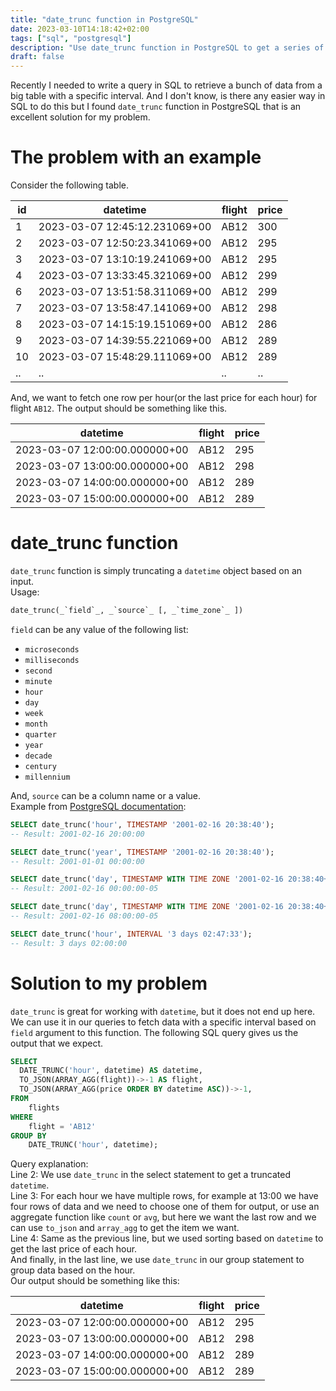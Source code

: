 ```yaml
---
title: "date_trunc function in PostgreSQL"
date: 2023-03-10T14:18:42+02:00
tags: ["sql", "postgresql"]
description: "Use date_trunc function in PostgreSQL to get a series of data based on a specific interval."
draft: false
---
```

Recently I needed to write a query in SQL to retrieve a bunch of data from a big table with a specific interval. And I don't know, is there any easier way in SQL to do this but I found `date_trunc` function in PostgreSQL that is an excellent solution for my problem.
# The problem with an example

Consider the following table.

|id |datetime |flight |price |
|---|---|---|---|
|1 |2023-03-07 12:45:12.231069+00 |AB12|300 |
|2 |2023-03-07 12:50:23.341069+00 |AB12|295 |
|3 |2023-03-07 13:10:19.241069+00 |AB12|295 |
|4 |2023-03-07 13:33:45.321069+00 |AB12|299 |
|6 |2023-03-07 13:51:58.311069+00 |AB12|299 |
|7 |2023-03-07 13:58:47.141069+00 |AB12|298 |
|8 |2023-03-07 14:15:19.151069+00 |AB12|286 |
|9 |2023-03-07 14:39:55.221069+00 |AB12|289 |
|10 |2023-03-07 15:48:29.111069+00 |AB12|289 |
|.. |.. |.. |.. |

And, we want to fetch one row per hour(or the last price for each hour) for flight `AB12`.
The output should be something like this.

|datetime |flight |price |
|---|---|---|
|2023-03-07 12:00:00.000000+00 |AB12|295 |
|2023-03-07 13:00:00.000000+00 |AB12|298 |
|2023-03-07 14:00:00.000000+00 |AB12|289 |
|2023-03-07 15:00:00.000000+00 |AB12|289 |

# date_trunc function

`date_trunc` function is simply truncating a `datetime` object based on an input.  
Usage:
```sql
date_trunc(_`field`_, _`source`_ [, _`time_zone`_ ])
```

`field` can be any value of the following list:
- `microseconds`
- `milliseconds`
- `second`
- `minute`
- `hour`
- `day`
- `week`
- `month`
- `quarter`
- `year`
- `decade`
- `century`
- `millennium`

And, `source` can be a column name or a value.  
Example from [PostgreSQL documentation](https://www.postgresql.org/docs/current/functions-datetime.html#FUNCTIONS-DATETIME-TRUNC):
```sql
SELECT date_trunc('hour', TIMESTAMP '2001-02-16 20:38:40');
-- Result: 2001-02-16 20:00:00

SELECT date_trunc('year', TIMESTAMP '2001-02-16 20:38:40');
-- Result: 2001-01-01 00:00:00

SELECT date_trunc('day', TIMESTAMP WITH TIME ZONE '2001-02-16 20:38:40+00');
-- Result: 2001-02-16 00:00:00-05

SELECT date_trunc('day', TIMESTAMP WITH TIME ZONE '2001-02-16 20:38:40+00', 'Australia/Sydney');
-- Result: 2001-02-16 08:00:00-05

SELECT date_trunc('hour', INTERVAL '3 days 02:47:33');
-- Result: 3 days 02:00:00
```
# Solution to my problem

`date_trunc` is great for working with `datetime`, but it does not end up here. We can use it in our queries to fetch data with a specific interval based on `field` argument to this function.
The following SQL query gives us the output that we expect.

```sql {linenos=table}
SELECT
  DATE_TRUNC('hour', datetime) AS datetime,
  TO_JSON(ARRAY_AGG(flight))->-1 AS flight,
  TO_JSON(ARRAY_AGG(price ORDER BY datetime ASC))->-1,
FROM
    flights
WHERE
    flight = 'AB12'
GROUP BY
    DATE_TRUNC('hour', datetime);
```

Query explanation:  
Line 2: We use `date_trunc` in the select statement to get a truncated `datetime`.  
Line 3: For each hour we have multiple rows, for example at 13:00 we have four rows of data and we need to choose one of them for output, or use an aggregate function like `count` or `avg`, but here we want the last row and we can use `to_json` and `array_agg` to get the item we want.  
Line 4: Same as the previous line, but we used sorting based on `datetime` to get the last price of each hour.  
And finally, in the last line, we use `date_trunc` in our group statement to group data based on the hour.  
Our output should be something like this:

|datetime |flight |price |
|---|---|---|
|2023-03-07 12:00:00.000000+00 |AB12|295 |
|2023-03-07 13:00:00.000000+00 |AB12|298 |
|2023-03-07 14:00:00.000000+00 |AB12|289 |
|2023-03-07 15:00:00.000000+00 |AB12|289 |
